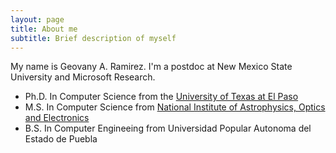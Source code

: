 ```yaml
---
layout: page
title: About me
subtitle: Brief description of myself
---
```


My name is Geovany A. Ramirez. I'm a postdoc at New Mexico State University and Microsoft Research.

- Ph.D. In Computer Science from the [University of Texas at El Paso](http://www.cs.utep.edu/)
- M.S. In Computer Science from [National Institute of Astrophysics, Optics and Electronics](http://ccc.inaoep.mx/en/)
- B.S. In Computer Engineeing from Universidad Popular Autonoma del Estado de Puebla

